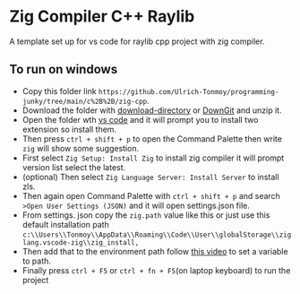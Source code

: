 # Zig Compiler C++ Raylib

A template set up for vs code for raylib cpp project with zig compiler.

## To run on windows

- Copy this folder link `https://github.com/Ulrich-Tonmoy/programming-junky/tree/main/c%2B%2B/zig-cpp`.
- Download the folder with [download-directory](https://download-directory.github.io/) or [DownGit](https://minhaskamal.github.io/DownGit) and unzip it.
- Open the folder wth [vs code](https://code.visualstudio.com/download) and it will prompt you to install two extension so install them.
- Then press `ctrl + shift + p` to open the Command Palette then write `zig` will show some suggestion.
- First select `Zig Setup: Install Zig` to install zig compiler it will prompt version list select the latest.
- (optional) Then select `Zig Language Server: Install Server` to install zls.
- Then again open Command Palette with `ctrl + shift + p` and search `>Open User Settings (JSON)` and it will open settings.json file.
- From settings. json copy the `zig.path` value like this or just use this default installation path `c:\\Users\\Tonmoy\\AppData\\Roaming\\Code\\User\\globalStorage\\ziglang.vscode-zig\\zig_install,`
- Then add that to the environment path follow [this video](https://youtu.be/ddif7SZ1Vp0?t=67) to set a variable to path.
- Finally press `ctrl + F5` or `ctrl + fn + F5`(on laptop keyboard) to run the project
